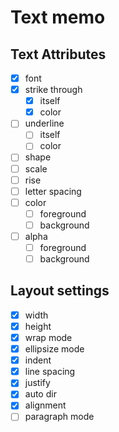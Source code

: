 Text memo
=========

Text Attributes
---------------

* [x] font
* [x] strike through
	+ [x] itself
	+ [x] color
* [ ] underline
	+ [ ] itself
	+ [ ] color
* [ ] shape
* [ ] scale
* [ ] rise
* [ ] letter spacing
* [ ] color
	+ [ ] foreground
	+ [ ] background
* [ ] alpha
	+ [ ] foreground
	+ [ ] background

Layout settings
---------------

* [x] width
* [x] height
* [x] wrap mode
* [x] ellipsize mode
* [x] indent
* [x] line spacing
* [x] justify
* [x] auto dir
* [x] alignment
* [ ] paragraph mode
